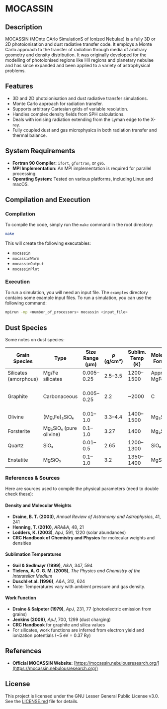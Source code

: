 # MOCASSIN

## Description

MOCASSIN (MOnte CArlo SimulationS of Ionized Nebulae) is a fully 3D or 2D photoionisation and dust radiative transfer code. It employs a Monte Carlo approach to the transfer of radiation through media of arbitrary geometry and density distribution. It was originally developed for the modelling of photoionised regions like HII regions and planetary nebulae and has since expanded and been applied to a variety of astrophysical problems.

## Features

*   3D and 2D photoionisation and dust radiative transfer simulations.
*   Monte Carlo approach for radiation transfer.
*   Supports arbitrary Cartesian grids of variable resolution.
*   Handles complex density fields from SPH calculations.
*   Deals with ionising radiation extending from the Lyman edge to the X-ray.
*   Fully coupled dust and gas microphysics in both radiation transfer and thermal balance.

## System Requirements

*   **Fortran 90 Compiler:** `ifort`, `gfortran`, or `g95`.
*   **MPI Implementation:** An MPI implementation is required for parallel processing.
*   **Operating System:** Tested on various platforms, including Linux and macOS.

## Compilation and Execution

### Compilation

To compile the code, simply run the `make` command in the root directory:

```bash
make
```

This will create the following executables:

*   `mocassin`
*   `mocassinWarm`
*   `mocassinOutput`
*   `mocassinPlot`

### Execution

To run a simulation, you will need an input file. The `examples` directory contains some example input files. To run a simulation, you can use the following command:

```bash
mpirun -np <number_of_processors> mocassin <input_file>
```

## Dust Species

Some notes on dust species:

| Grain Species        | Type               | Size Range (μm) | ρ (g/cm³) | Sublim. Temp (K) | Molecular Formula | Mol. Weight (amu) | ⟨amu/atom⟩ | Work Function (Ry) |
| -------------------- | ------------------ | --------------- | --------- | ---------------- | ----------------- | ----------------- | ---------- | ------------------ |
| Silicates (amorphous)| Mg/Fe silicates    | 0.005–0.25      | 2.5–3.5   | 1200–1500        | Approx. MgFeSiO₄  | ~172              | ~21.5      | ~0.37 (5 eV)       |
| Graphite             | Carbonaceous       | 0.005–0.25      | 2.2       | ~2000            | C                 | 12                | 12.0       | 0.33–0.37 (4.5–5 eV)|
| Olivine              | (Mg,Fe)₂SiO₄       | 0.01–1.0        | 3.3–4.4   | 1400–1500        | Mg₂SiO₄           | 140.7             | 23.5       | ~0.37 (5 eV)       |
| Forsterite           | Mg₂SiO₄ (pure olivine) | 0.1–1.0         | 3.27      | 1400             | Mg₂SiO₄           | 140.7             | 23.5       | ~0.37 (5 eV)       |
| Quartz               | SiO₂               | 0.01–0.5        | 2.65      | 1200–1300        | SiO₂              | 60.08             | 20.0       | ~0.33 (4.5 eV)     |
| Enstatite            | MgSiO₃             | 0.1–1.0         | 3.2       | 1350–1400        | MgSiO₃            | 100.4             | 25.1       | ~0.37 (5 eV)       |

### References & Sources

Here are sources used to compile the physical parameters (need to double check these):

#### Density and Molecular Weights
- **Draine, B. T. (2003)**, *Annual Review of Astronomy and Astrophysics*, 41, 241
- **Henning, T. (2010)**, *ARA&A*, 48, 21
- **Lodders, K. (2003)**, *ApJ*, 591, 1220 (solar abundances)
- **CRC Handbook of Chemistry and Physics** for molecular weights and densities

#### Sublimation Temperatures
- **Gail & Sedlmayr (1999)**, *A&A*, 347, 594
- **Tielens, A. G. G. M. (2005)**, *The Physics and Chemistry of the Interstellar Medium*
- **Duschl et al. (1996)**, *A&A*, 312, 624
- Note: Temperatures vary with ambient pressure and gas density.

#### Work Function
- **Draine & Salpeter (1979)**, *ApJ*, 231, 77 (photoelectric emission from grains)
- **Jenkins (2009)**, *ApJ*, 700, 1299 (dust charging)
- **CRC Handbook** for graphite and silica values
- For silicates, work functions are inferred from electron yield and ionization potentials (~5 eV = 0.37 Ry)

## References

*   **Official MOCASSIN Website:** [https://mocassin.nebulousresearch.org/](https://mocassin.nebulousresearch.org/)

## License

This project is licensed under the GNU Lesser General Public License v3.0. See the [LICENSE.md](LICENSE.md) file for details.
